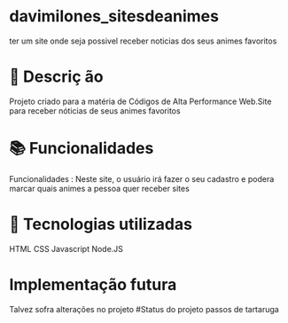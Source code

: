  # davimilones_sitesdeanimes
ter um site onde seja possivel receber noticias dos seus animes favoritos 
# 📝 Descriç ão
Projeto criado para a matéria de Códigos de Alta Performance Web.Site para receber nóticias de seus animes favoritos 
# 📚 Funcionalidades 
Funcionalidades : Neste site, o usuário irá fazer o seu cadastro e podera marcar quais animes a pessoa quer receber sites 
#  🔧 Tecnologias utilizadas
HTML
CSS
Javascript
Node.JS
# Implementação futura
Talvez sofra alterações no projeto
#Status do projeto
passos de tartaruga
